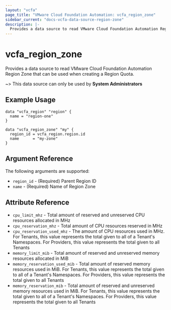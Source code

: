 ```yaml
---
layout: "vcfa"
page_title: "VMware Cloud Foundation Automation: vcfa_region_zone"
sidebar_current: "docs-vcfa-data-source-region-zone"
description: |-
  Provides a data source to read VMware Cloud Foundation Automation Region Zone that can be used when creating a Region Quota.
---
```


# vcfa\_region\_zone

Provides a data source to read VMware Cloud Foundation Automation Region Zone that can be used when creating a Region Quota.

~> This data source can only be used by **System Administrators**

## Example Usage

```hcl
data "vcfa_region" "region" {
  name = "region-one"
}

data "vcfa_region_zone" "my" {
  region_id = vcfa_region.region.id
  name      = "my-zone"
}
```

## Argument Reference

The following arguments are supported:

- `region_id` - (Required) Parent Region ID
- `name` - (Required) Name of Region Zone

## Attribute Reference

- `cpu_limit_mhz` - Total amount of reserved and unreserved CPU resources allocated in MHz
- `cpu_reservation_mhz` - Total amount of CPU resources reserved in MHz
- `cpu_reservation_used_mhz` - The amount of CPU resources used in MHz. For Tenants, this value
  represents the total given to all of a Tenant's Namespaces. For Providers, this value represents
  the total given to all Tenants
- `memory_limit_mib` - Total amount of reserved and unreserved memory resources allocated in MiB
- `memory_reservation_used_mib` - Total amount of reserved memory resources used in MiB. For
  Tenants, this value represents the total given to all of a Tenant's Namespaces. For Providers,
  this value represents the total given to all Tenants
- `memory_reservation_mib` - Total amount of reserved and unreserved memory resources used in MiB.
  For Tenants, this value represents the total given to all of a Tenant's Namespaces. For Providers,
  this value represents the total given to all Tenants
